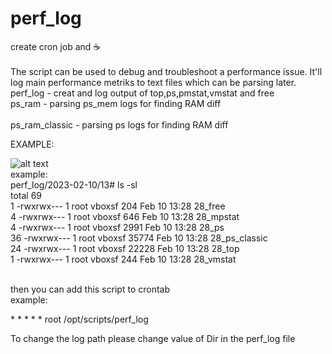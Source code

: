 # perf_log 

create cron job and &#9749;<br>
<br> 
The script can be used to debug and troubleshoot a performance issue. It'll log main performance metriks to text files which can be parsing later.
<br>
perf_log               - creat and log output of top,ps,pmstat,vmstat and free
<br>ps_ram             - parsing ps_mem logs for finding RAM diff  
<br>ps_ram_classic     - parsing ps logs for finding RAM diff  

EXAMPLE:<br>

![alt text](https://raw.githubusercontent.com/ruslansvs2/ps_ram/main/doc/ps_mem_output.JPG)
<br>
example:<br>
perf_log/2023-02-10/13# ls -sl<br>
total 69<br>
 1 -rwxrwx--- 1 root vboxsf   204 Feb 10 13:28 28_free<br>
 4 -rwxrwx--- 1 root vboxsf   646 Feb 10 13:28 28_mpstat<br>
 4 -rwxrwx--- 1 root vboxsf  2991 Feb 10 13:28 28_ps<br>
36 -rwxrwx--- 1 root vboxsf 35774 Feb 10 13:28 28_ps_classic<br>
24 -rwxrwx--- 1 root vboxsf 22228 Feb 10 13:28 28_top<br>
 1 -rwxrwx--- 1 root vboxsf   244 Feb 10 13:28 28_vmstat<br>
 
 
<br>
then you can add this script to crontab<br>
example:<br>

\* \* \* \* \*  root /opt/scripts/perf_log <br>

To change the log path please change value of Dir in the perf_log file




